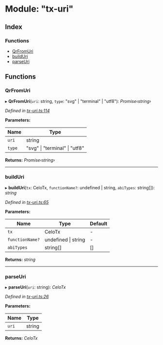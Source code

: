 # Module: "tx-uri"

## Index

### Functions

* [QrFromUri](_tx_uri_.md#qrfromuri)
* [buildUri](_tx_uri_.md#builduri)
* [parseUri](_tx_uri_.md#parseuri)

## Functions

###  QrFromUri

▸ **QrFromUri**(`uri`: string, `type`: "svg" | "terminal" | "utf8"): *Promise‹string›*

*Defined in [tx-uri.ts:114](https://github.com/medhak1/celo-monorepo/blob/master/packages/sdk/transactions-uri/src/tx-uri.ts#L114)*

**Parameters:**

Name | Type |
------ | ------ |
`uri` | string |
`type` | "svg" &#124; "terminal" &#124; "utf8" |

**Returns:** *Promise‹string›*

___

###  buildUri

▸ **buildUri**(`tx`: CeloTx, `functionName?`: undefined | string, `abiTypes`: string[]): *string*

*Defined in [tx-uri.ts:65](https://github.com/medhak1/celo-monorepo/blob/master/packages/sdk/transactions-uri/src/tx-uri.ts#L65)*

**Parameters:**

Name | Type | Default |
------ | ------ | ------ |
`tx` | CeloTx | - |
`functionName?` | undefined &#124; string | - |
`abiTypes` | string[] | [] |

**Returns:** *string*

___

###  parseUri

▸ **parseUri**(`uri`: string): *CeloTx*

*Defined in [tx-uri.ts:26](https://github.com/medhak1/celo-monorepo/blob/master/packages/sdk/transactions-uri/src/tx-uri.ts#L26)*

**Parameters:**

Name | Type |
------ | ------ |
`uri` | string |

**Returns:** *CeloTx*
